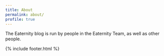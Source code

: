 ```yaml
---
title: About
permalink: about/
profile: true
---
```


The Eaternity blog is run by people in the Eaternity Team, as well as other people.

{% include footer.html %}